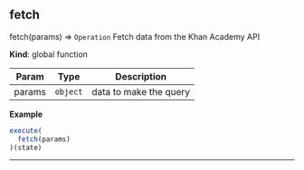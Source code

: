 ## fetch

fetch(params) ⇒ <code>Operation</code>
Fetch data from the Khan Academy API

**Kind**: global function  

| Param | Type | Description |
| --- | --- | --- |
| params | <code>object</code> | data to make the query |

**Example**  
```js
execute(
  fetch(params)
)(state)
```

* * *


